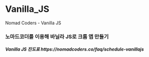 # Vanilla_JS
Nomad Coders - Vanilla JS
<h3>노마드코더를 이용해 바닐라 JS로 크롬 앱 만들기 <br>
<h5>Vanilla JS 진도표 https://nomadcoders.co/faq/schedule-vanillajs

